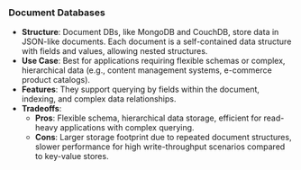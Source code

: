 ### Document Databases

- **Structure**: Document DBs, like MongoDB and CouchDB, store data in JSON-like documents. Each document is a self-contained data structure with fields and values, allowing nested structures.
- **Use Case**: Best for applications requiring flexible schemas or complex, hierarchical data (e.g., content management systems, e-commerce product catalogs).
- **Features**: They support querying by fields within the document, indexing, and complex data relationships.
- **Tradeoffs**:
    - **Pros**: Flexible schema, hierarchical data storage, efficient for read-heavy applications with complex querying.
    - **Cons**: Larger storage footprint due to repeated document structures, slower performance for high write-throughput scenarios compared to key-value stores.